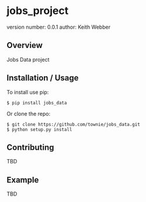 jobs_project
===============================

version number: 0.0.1
author: Keith Webber

Overview
--------

Jobs Data project

Installation / Usage
--------------------

To install use pip:

    $ pip install jobs_data


Or clone the repo:

    $ git clone https://github.com/townie/jobs_data.git
    $ python setup.py install
    
Contributing
------------

TBD

Example
-------

TBD